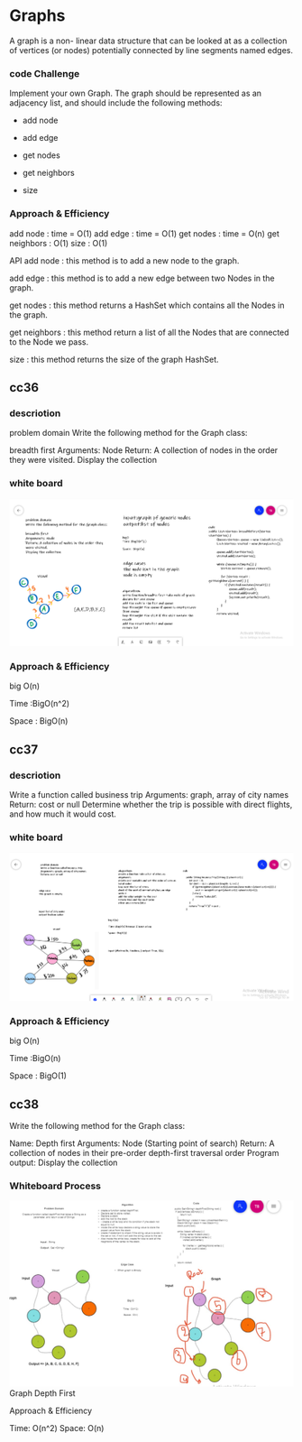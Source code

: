 # Graphs
A graph is a non- linear data structure that can be looked at as a collection of vertices (or nodes) potentially connected by line segments named edges.

### code Challenge
Implement your own Graph. The graph should be represented as an adjacency list, and should include the following methods:

* add node

* add edge

* get nodes

* get neighbors

* size

### Approach & Efficiency
add node : time = O(1) 
add edge : time = O(1) 
get nodes : time = O(n)
get neighbors : O(1)
size : O(1) 

API
add node : this method is to add a new node to the graph.

add edge : this method is to add a new edge between two Nodes in the graph.

get nodes : this method returns a HashSet which contains all the Nodes in the graph.

get neighbors : this method return a list of all the Nodes that are connected to the Node we pass.

size : this method returns the size of the graph HashSet.

## cc36

### descriotion

problem domain Write the following method for the Graph class:

breadth first Arguments: Node Return: A collection of nodes in the order they were visited. Display the collection


### white board

![img](img/ccc36.PNG)

### Approach & Efficiency
big O(n)

Time :BigO(n^2) 

Space : BigO(n) 

## cc37

### descriotion

Write a function called business trip
Arguments: graph, array of city names
Return: cost or null
Determine whether the trip is possible with direct flights, and how much it would cost.

### white board

![img](img/cc37.PNG)

### Approach & Efficiency
big O(n)

Time :BigO(n)

Space : BigO(1) 


## cc38
Write the following method for the Graph class:

Name: Depth first
Arguments: Node (Starting point of search)
Return: A collection of nodes in their pre-order depth-first traversal order
Program output: Display the collection


### Whiteboard Process

![image](img/final.PNG)
Graph Depth First

Approach & Efficiency

Time: O(n^2)
Space: O(n)

